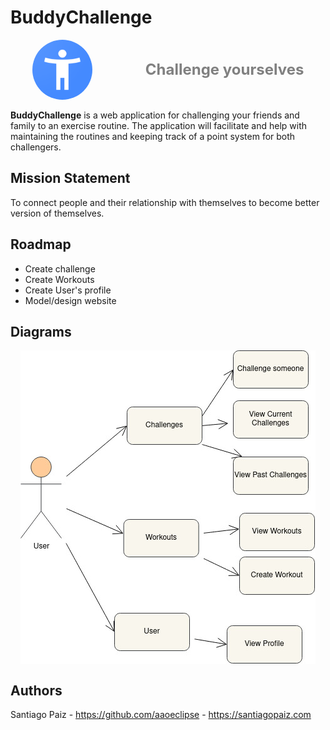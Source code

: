 # BuddyChallenge
<div style="display: flex; justify-content: space-around; overflow: hidden; margin-bottom: 1rem; align-items: center; gap: 1rem;">
<img style=" height: 6rem; border-radius: 50px;" src="img/icon.png" alt="icon" />
<span style="font-size: 1.5rem; font-weight: bold; color: gray;">Challenge yourselves</span>
</div>
<strong>BuddyChallenge</strong> is a web application for challenging your friends and family to an exercise routine. 
The application will facilitate and help with maintaining the routines and keeping track 
of a point system for both challengers. 

## Mission Statement
To connect people and their relationship with themselves to become better version of themselves.

## Roadmap

- Create challenge
- Create Workouts
- Create User's profile
- Model/design website

## Diagrams
<div style="display: flex; justify-content: center;">
<img src="img/Untitled%20Diagram-Use%20Case.jpg" alt="use case" /></div>

##  Authors
Santiago Paiz - https://github.com/aaoeclipse - https://santiagopaiz.com